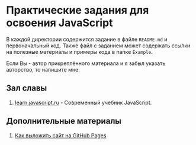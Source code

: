 # Практические задания для освоения JavaScript

В каждой директории содержится задание в файле `README.md` и первоначальный код. Также файл с заданием может содержать ссылки на полезные материалы и примеры кода в папке `Example`.

Если Вы - автор прикреплённого материала и я забыл указать авторство, то напишите мне.

## Зал славы

1) [learn.javascript.ru](https://learn.javascript.ru/) - Современный учебник JavaScript.

## Дополнительные материалы

1) [Как выложить сайт на GitHub Pages](https://docs.google.com/document/d/1Tdy5jaf3WOoGz-lSWi2btfkV8goJ7SDtlwsG9Nmzzio/edit?usp=sharing)